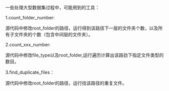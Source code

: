 一些处理大型数据集过程中，可能用到的工具：

1.count_folder_number:

源代码中修改root_folder的路径，运行得到该路径下一层的文件夹个数，以及所有子文件夹的个数（包含中间层的文件夹）。

2.count_xxx_number:

源代码中修改file_type以及root_folder,运行遍历计算出该路劲下指定文件类型的数目。

3.find_duplicate_files：

源代码中修改root_folder的路径，运行找该路径的重复文件。